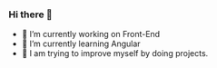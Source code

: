 ### Hi there 👋


- 🔭 I’m currently working on Front-End
- 🌱 I’m currently learning Angular
- 👯 I am trying to improve myself by doing projects.



